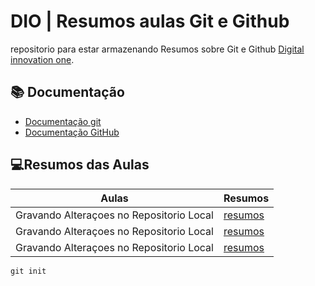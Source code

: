 
# DIO | Resumos aulas Git e Github

repositorio para estar armazenando Resumos sobre Git e Github
[Digital innovation one](https://www.dio.me).

## 📚 Documentação
- [Documentação git](https://git-scm.com/doc)
- [Documentação GitHub](https://docs.github.com/pt)

## 💻Resumos das Aulas 

| Aulas | Resumos |
|-------|---------|
|Gravando Alteraçoes no Repositorio Local | [resumos]() |
|Gravando Alteraçoes no Repositorio Local | [resumos]() |
|Gravando Alteraçoes no Repositorio Local | [resumos]() |

```
git init
```

## 